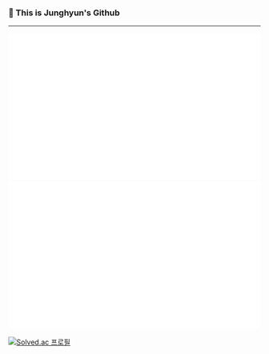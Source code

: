 ### 🌱 This is Junghyun's Github 
---
![languages.svg](https://github.com/junghyun21/github-stats-transparent/blob/5e7f70d2f34f0a6f5195273ed6f8801f2135b54f/generated/languages.svg)
![overview.svg](https://github.com/junghyun21/github-stats-transparent/blob/5e7f70d2f34f0a6f5195273ed6f8801f2135b54f/generated/overview.svg)



[![Solved.ac
프로필](http://mazassumnida.wtf/api/v2/generate_badge?boj={handle})](https://solved.ac/wjdgusdldi3080)
